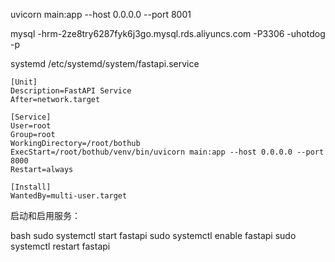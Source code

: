 uvicorn main:app --host 0.0.0.0 --port 8001

mysql -hrm-2ze8try6287fyk6j3go.mysql.rds.aliyuncs.com -P3306 -uhotdog -p


systemd /etc/systemd/system/fastapi.service
```
[Unit]
Description=FastAPI Service
After=network.target

[Service]
User=root
Group=root
WorkingDirectory=/root/bothub
ExecStart=/root/bothub/venv/bin/uvicorn main:app --host 0.0.0.0 --port 8000
Restart=always

[Install]
WantedBy=multi-user.target
```

启动和启用服务：

bash
sudo systemctl start fastapi
sudo systemctl enable fastapi
sudo systemctl restart fastapi
